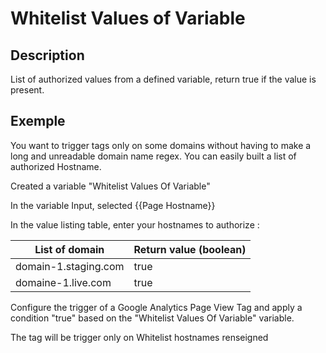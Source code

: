 # Whitelist Values of Variable

## Description

List of authorized values from a defined variable, return true if the value is present.

## Exemple

You want to trigger tags only on some domains without having to make a long and unreadable domain name regex. You can easily built a list of authorized Hostname.

Created a variable "Whitelist Values Of Variable"

In the variable Input, selected {{Page Hostname}}

In the value listing table, enter your hostnames to authorize :

| List of domain | Return value (boolean) |
| ------------- | ------------- |
| domain-1.staging.com  | true  |
| domaine-1.live.com  | true  |

Configure the trigger of a Google Analytics Page View Tag and apply a condition "true" based on the "Whitelist Values Of Variable" variable.

The tag will be trigger only on Whitelist hostnames renseigned
